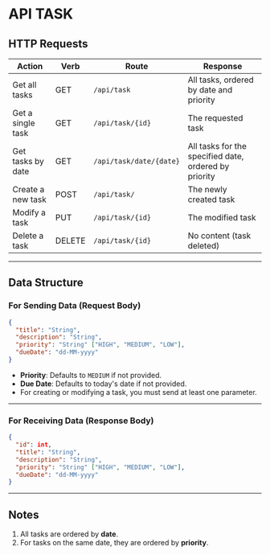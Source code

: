 # API TASK

## HTTP Requests

| Action              | Verb   | Route                   | Response                                |
|---------------------|--------|-------------------------|-----------------------------------------|
| Get all tasks       | GET    | `/api/task`             | All tasks, ordered by date and priority |
| Get a single task   | GET    | `/api/task/{id}`        | The requested task                      |
| Get tasks by date   | GET    | `/api/task/date/{date}` | All tasks for the specified date, ordered by priority |
| Create a new task   | POST   | `/api/task/`            | The newly created task                  |
| Modify a task       | PUT    | `/api/task/{id}`        | The modified task                       |
| Delete a task       | DELETE | `/api/task/{id}`        | No content (task deleted)               |

---

## Data Structure

### For Sending Data (Request Body)
```json
{
  "title": "String",
  "description": "String",
  "priority": "String" ["HIGH", "MEDIUM", "LOW"], 
  "dueDate": "dd-MM-yyyy"
}
```
- **Priority**: Defaults to `MEDIUM` if not provided.  
- **Due Date**: Defaults to today's date if not provided.  
- For creating or modifying a task, you must send at least one parameter.

---

### For Receiving Data (Response Body)
```json
{
  "id": int,
  "title": "String",
  "description": "String",
  "priority": "String" ["HIGH", "MEDIUM", "LOW"],
  "dueDate": "dd-MM-yyyy"
}
```

---

## Notes

1. All tasks are ordered by **date**.  
2. For tasks on the same date, they are ordered by **priority**.  
